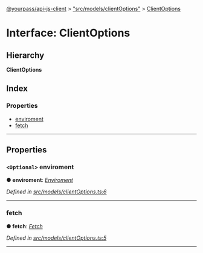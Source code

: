 [@yourpass/api-js-client](../README.md) > ["src/models/clientOptions"](../modules/_src_models_clientoptions_.md) > [ClientOptions](../interfaces/_src_models_clientoptions_.clientoptions.md)

# Interface: ClientOptions

## Hierarchy

**ClientOptions**

## Index

### Properties

* [enviroment](_src_models_clientoptions_.clientoptions.md#enviroment)
* [fetch](_src_models_clientoptions_.clientoptions.md#fetch)

---

## Properties

<a id="enviroment"></a>

### `<Optional>` enviroment

**● enviroment**: *[Enviroment](../enums/_src_constants_enviroments_.enviroment.md)*

*Defined in [src/models/clientOptions.ts:6](https://github.com/yourpass/yourpass-api-js-client/blob/c41a8ac/src/models/clientOptions.ts#L6)*

___
<a id="fetch"></a>

###  fetch

**● fetch**: *[Fetch](../modules/_src_fetch_fetch_.md#fetch)*

*Defined in [src/models/clientOptions.ts:5](https://github.com/yourpass/yourpass-api-js-client/blob/c41a8ac/src/models/clientOptions.ts#L5)*

___

